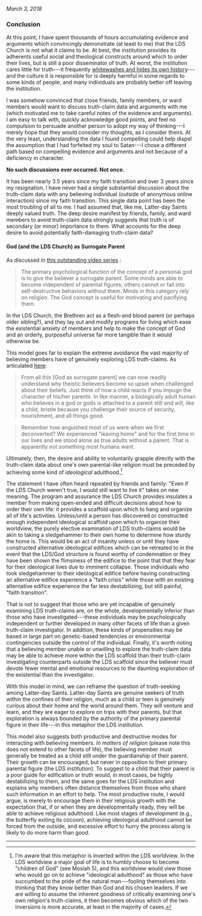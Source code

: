 _March 3, 2018_

### Conclusion

At this point, I have spent thousands of hours accumulating evidence and arguments which convincingly demonstrate (at least to me) that the LDS Church is not what it claims to be.  At best, the institution provides its adherents useful social and theological constructs around which to order their lives, but is still a poor disseminator of truth. At worst, the institution cares little for truth---it frequently [whitewashes and hides its own history](https://proveallthingsholdfasttogood.wordpress.com/the-hiding-of-church-history/)---and the culture it is responsible for is deeply harmful in some regards to some kinds of people, and many individuals are probably better off leaving the institution.

I was somehow convinced that close friends, family members, or ward members would want to discuss truth-claim data and arguments with me (which motivated me to take careful notes of the evidence and arguments).  I am easy to talk with, quickly acknowledge good points, and feel no compulsion to persuade another person to adopt my way of thinking---I merely hope that they would consider my thoughts, as I consider theirs.  At the very least, understanding the data I found compelling could help dispel the assumption that I had forfeited my soul to Satan---I chose a different path based on compelling evidence and arguments and not because of a deficiency in character.

**No such discussions ever occurred.  Not once.**

It has been nearly 3.5 years since my faith transition and over 3 years since my resignation.  I have never had a single substantial discussion about the truth-claim data with any believing individual (outside of anonymous online interaction) since my faith transition.  This single data point has been the most troubling of all to me.  I had assumed that, like me, Latter-day Saints deeply valued truth.  The deep desire manifest by friends, family, and ward members to avoid truth-claim data strongly suggests that truth is of secondary (or minor) importance to them.  What accounts for the deep desire to avoid potentially faith-damaging truth-claim data?

#### God (and the LDS Church) as Surrogate Parent

As discussed in [this outstanding video series](https://www.youtube.com/playlist?list=PLA0C3C1D163BE880A) :

> The primary psychological function of the concept of a personal god is to give the believer a surrogate parent. Some minds are able to become independent of parental figures; others cannot or fall into self-destructive behaviors without them. Minds in this category rely on religion. The God concept is useful for motivating and pacifying them.

In the LDS Church, the Brethren act as a flesh-and blood parent (or perhaps older sibling?), and they lay out and modify programs for living which ease the existential anxiety of members and help to make the concept of God and an orderly, purposeful universe far more tangible than it would otherwise be.

This model goes far to explain the extreme avoidance the vast majority of believing members have of genuinely exploring LDS truth-claims.  As articulated [here](https://deconversion.net/2012/10/02/the-concept-of-god-as-a-surrogate-parent/):

> From all this [God as surrogate parent] we can now readily understand why theistic believers become so upset when challenged about their beliefs. Just think of how a child reacts if you impugn the character of his/her parents. In like manner, a biologically adult human who believes in a god or gods is attached to a parent still and will, like a child, bristle because you challenge their source of security, nourishment, and all things good.

> Remember how anguished most of us were when we first deconverted? We experienced "leaving home" and for the first time in our lives  and we stood alone as true adults without a parent. That is apparently not something most humans want.

Ultimately, then, the desire and ability to voluntarily grapple directly with the truth-claim data about one's own parental-like religion must be preceded by achieving some kind of _ideological_ adulthood.[^1]

The statement I have often heard repeated by friends and family: "Even if the LDS Church weren't true, I would still want to live it" takes on new meaning.  The program and assurance the LDS Church provides insulates a member from making open-ended and difficult decisions about how to order their own life: it provides a scaffold upon which to hang and organize all of life's activities.  Unless/until a person has discovered or constructed enough independent ideological scaffold upon which to organize their worldview, the purely elective examination of LDS truth-claims would be akin to taking a sledgehammer to their own home to determine how sturdy the home is.  This would be an act of insanity unless or until they have constructed alternative ideological edifices which can be retreated to in the event that the LDS/God structure is found worthy of condemnation or they have been shown the flimsiness of the edifice to the point that that they fear for their ideological lives due to imminent collapse.  Those individuals who took sledgehammer to their ideological edifice before having constructing an alternative edifice experience a "faith crisis" while those with an existing alternative edifice experience the far less destabilizing, but still painful, "faith transition".

That is not to suggest that those who are yet incapable of genuinely examining LDS truth-claims are, on the whole, developmentally inferior than those who have investigated---these individuals may be psychologically independent or further developed in many _other_ facets of
life than a given truth-claim investigator.  In addition, these kinds of propensities may be based in large part on genetic-based tendencies or environmental contingencies outside the control of the individual.  Finally, it's worth noting that a believing member unable or unwilling to explore the truth-claim data may be able to achieve more within the LDS scaffold than their truth-claim investigating counterparts outside the LDS scaffold since the believer must devote fewer mental and emotional resources to the daunting exploration of the existential than the investigator.

With this model in mind, we can reframe the question of truth-seeking among Latter-day Saints.  Latter-day Saints are genuine seekers of truth within the confines of their religion, much as a child or teen is genuinely curious about their home and the world around them.  They will venture and learn, and they are eager to explore on trips with their parents, but that exploration is always bounded by the authority of the primary parental figure in their life---in this metaphor the LDS institution.

This model also suggests both productive and destructive modes for interacting with believing members.  _In matters of religion_ (please note this does not extend to other facets of life), the believing member must generally be treated as a child still under the guardianship of their parent.  Their growth can be encouraged, but never in opposition to their primary parental figure (the LDS institution).  To suggest to a child that their parent is a poor guide for edification or truth would, in most cases, be highly destabilizing to them, and the same goes for the LDS institution and explains why members often distance themselves from those who share such information in an effort to help.  The most productive route, I would argue, is merely to encourage them in their religious growth with the expectation that, if or when they are developmentally ready, they will be able to achieve religious adulthood.  Like most stages of development (e.g., the butterfly exiting its cocoon), achieving ideological adulthood cannot be forced from the outside, and excessive effort to hurry the process along is likely to do more harm than good.

---

[^1]: I'm aware that this metaphor is inverted within the LDS worldview.  In the LDS worldview a major goal of life is to humbly choose to become "children of God" (see Mosiah 5), and this worldview would view those who would go on to achieve "ideological adulthood" as those who have succumbed to the pride of the natural man---fooling themselves into thinking that they know better than God and his chosen leaders.  If we are willing to assume the inherent goodness of critically examining one's own religion's truth-claims, it then becomes obvious which of the two inversions is more accurate, at least in the majority of cases.
